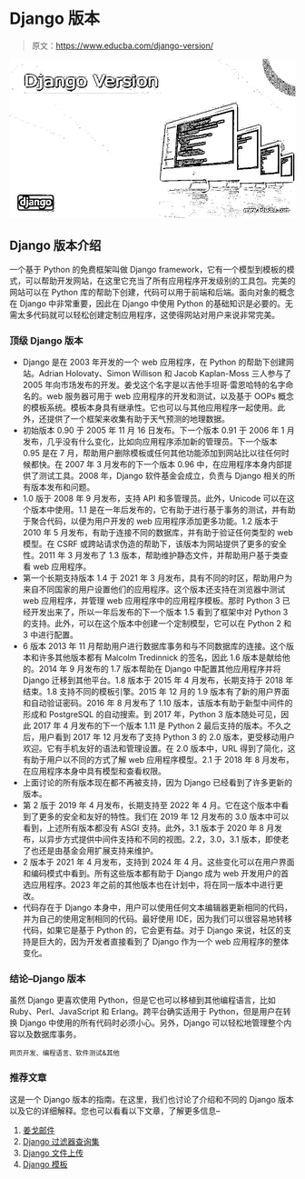 # Django 版本

> 原文：<https://www.educba.com/django-version/>

![Django Version](img/bf7a7cb7dc7f7bf9f4560e0be8a1b7c5.png)



## Django 版本介绍

一个基于 Python 的免费框架叫做 Django framework，它有一个模型到模板的模式，可以帮助开发网站，在这里它充当了所有应用程序开发级别的工具包。完美的网站可以在 Python 库的帮助下创建，代码可以用于前端和后端。面向对象的概念在 Django 中非常重要，因此在 Django 中使用 Python 的基础知识是必要的。无需太多代码就可以轻松创建定制应用程序，这使得网站对用户来说非常完美。

### 顶级 Django 版本

*   Django 是在 2003 年开发的一个 web 应用程序，在 Python 的帮助下创建网站。Adrian Holovaty、Simon Willison 和 Jacob Kaplan-Moss 三人参与了 2005 年向市场发布的开发。姜戈这个名字是以吉他手坦哥·雷恩哈特的名字命名的。web 服务器可用于 web 应用程序的开发和测试，以及基于 OOPs 概念的模板系统。模板本身具有继承性。它也可以与其他应用程序一起使用。此外，还提供了一个框架来收集有助于天气预测的地理数据。
*   初始版本 0.90 于 2005 年 11 月 16 日发布。下一个版本 0.91 于 2006 年 1 月发布，几乎没有什么变化，比如向应用程序添加新的管理员。下一个版本 0.95 是在 7 月，帮助用户删除模板或任何其他功能添加到网站比以往任何时候都快。在 2007 年 3 月发布的下一个版本 0.96 中，在应用程序本身内部提供了测试工具。2008 年，Django 软件基金会成立，负责与 Django 相关的所有版本发布和问题。
*   1.0 版于 2008 年 9 月发布，支持 API 和多管理员。此外，Unicode 可以在这个版本中使用。1.1 是在一年后发布的，它有助于进行基于事务的测试，并有助于聚合代码，以便为用户开发的 web 应用程序添加更多功能。1.2 版本于 2010 年 5 月发布，有助于连接不同的数据库，并有助于验证任何类型的 web 模型。在 CSRF 或跨站请求伪造的帮助下，该版本为网站提供了更多的安全性。2011 年 3 月发布了 1.3 版本，帮助维护静态文件，并帮助用户基于类查看 web 应用程序。
*   第一个长期支持版本 1.4 于 2021 年 3 月发布，具有不同的时区，帮助用户为来自不同国家的用户设置他们的应用程序。这个版本还支持在浏览器中测试 web 应用程序，并管理 web 应用程序中的应用程序模板。那时 Python 3 已经开发出来了，所以一年后发布的下一个版本 1.5 看到了框架中对 Python 3 的支持。此外，可以在这个版本中创建一个定制模型，它可以在 Python 2 和 3 中进行配置。
*   6 版本 2013 年 11 月帮助用户进行数据库事务和与不同数据库的连接。这个版本和许多其他版本都有 Malcolm Tredinnick 的签名，因此 1.6 版本是献给他的。2014 年 9 月发布的 1.7 版本帮助在 Django 中配置其他应用程序并将 Django 迁移到其他平台。1.8 版本于 2015 年 4 月发布，长期支持于 2018 年结束。1.8 支持不同的模板引擎。2015 年 12 月的 1.9 版本有了新的用户界面和自动验证密码。2016 年 8 月发布了 1.10 版本，该版本有助于新型中间件的形成和 PostgreSQL 的自动搜索。到 2017 年，Python 3 版本随处可见，因此 2017 年 4 月发布的下一个版本 1.11 是 Python 2 最后支持的版本。不久之后，用户看到 2017 年 12 月发布了支持 Python 3 的 2.0 版本，更受移动用户欢迎。它有手机友好的语法和管理设置。在 2.0 版本中，URL 得到了简化，这有助于用户以不同的方式了解 web 应用程序模型。2.1 于 2018 年 8 月发布，在应用程序本身中具有模型和查看权限。
*   上面讨论的所有版本现在都不再被支持，因为 Django 已经看到了许多更新的版本。
*   第 2 版于 2019 年 4 月发布，长期支持至 2022 年 4 月。它在这个版本中看到了更多的安全和友好的特性。我们在 2019 年 12 月发布的 3.0 版本中可以看到，上述所有版本都没有 ASGI 支持。此外，3.1 版本于 2020 年 8 月发布，以异步方式提供中间件支持和不同的视图。2.2，3.0，3.1 版本，即使老了也还是由基金会用扩展支持来维护。
*   2 版本于 2021 年 4 月发布，支持到 2024 年 4 月。这些变化可以在用户界面和编码模式中看到。所有这些版本都有助于 Django 成为 web 开发用户的首选应用程序。2023 年之前的其他版本也在计划中，将在同一版本中进行更改。
*   代码存在于 Django 本身中，用户可以使用任何文本编辑器更新相同的代码，并为自己的使用定制相同的代码。最好使用 IDE，因为我们可以很容易地转移代码，如果它是基于 Python 的，它会更有益。对于 Django 来说，社区的支持是巨大的，因为开发者直接看到了 Django 作为一个 web 应用程序的整体变化。

### 结论–Django 版本

虽然 Django 更喜欢使用 Python，但是它也可以移植到其他编程语言，比如 Ruby、Perl、JavaScript 和 Erlang。跨平台确实适用于 Python，但是用户在转换 Django 中使用的所有代码时必须小心。另外，Django 可以轻松地管理整个内容以及数据库事务。

<small>网页开发、编程语言、软件测试&其他</small>

### 推荐文章

这是一个 Django 版本的指南。在这里，我们也讨论了介绍和不同的 Django 版本以及它的详细解释。您也可以看看以下文章，了解更多信息–

1.  [姜戈邮件](https://www.educba.com/django-mail/)
2.  [Django 过滤器查询集](https://www.educba.com/django-filter-queryset/)
3.  [Django 文件上传](https://www.educba.com/django-file-upload/)
4.  [Django 模板](https://www.educba.com/django-templates/)





